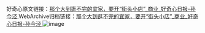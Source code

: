 好奇心原文链接：[那个大到逛不完的宜家，要开“街头小店”_商业_好奇心日报-孙今泾 ](https://www.qdaily.com/articles/10286.html)
WebArchive归档链接：[那个大到逛不完的宜家，要开“街头小店”_商业_好奇心日报-孙今泾 ](http://web.archive.org/web/20190623160008/https://www.qdaily.com/articles/10286.html)
![image](http://ww3.sinaimg.cn/large/007d5XDply1g3vvwzgqmij30u02is7v9)